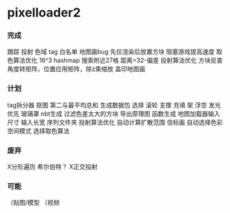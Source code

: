 # pixelloader2

### 完成
跟踪
投射
色域 tag 白名单
地图画bug
先仅渲染后放置方块
阻塞游戏提高速度
取色算法优化 16^3 hashmap 搜索附近27格 距离=32-偏差
投射算法优化 方块反查 角度转矩阵，位置应用矩阵，除z乘缩放
盖印地图画

### 计划
tag拆分器
抠图 第二与最平均总和
生成数据包
选择 滚轮
支撑 充填 架 浮空
发光优先
玻璃罩
nbt生成
过滤色差太大的方块
导出原理图
函数生成
地图加载器输入尺寸
输入长宽
序列文件夹
投射算法优化 自动计算扩散范围
信标画
自动选择色彩空间模式
选择取色算法

### 废弃
X分形遍历 希尔伯特？
X正交投射

### 可能
（贴图/模型
（视频